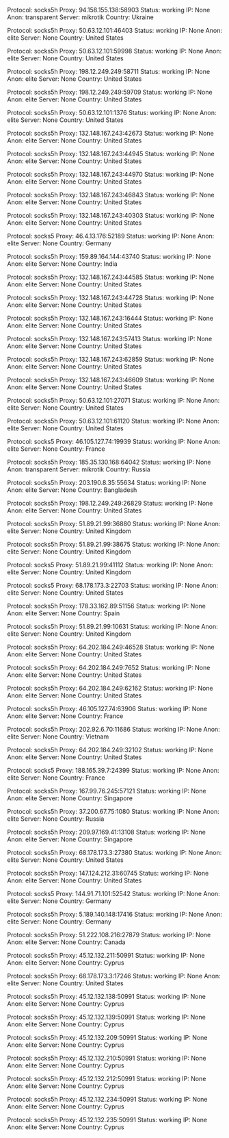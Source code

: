 Protocol: socks5h
Proxy: 94.158.155.138:58903
Status: working
IP: None
Anon: transparent
Server: mikrotik
Country: Ukraine

Protocol: socks5h
Proxy: 50.63.12.101:46403
Status: working
IP: None
Anon: elite
Server: None
Country: United States

Protocol: socks5h
Proxy: 50.63.12.101:59998
Status: working
IP: None
Anon: elite
Server: None
Country: United States

Protocol: socks5h
Proxy: 198.12.249.249:58711
Status: working
IP: None
Anon: elite
Server: None
Country: United States

Protocol: socks5h
Proxy: 198.12.249.249:59709
Status: working
IP: None
Anon: elite
Server: None
Country: United States

Protocol: socks5h
Proxy: 50.63.12.101:1376
Status: working
IP: None
Anon: elite
Server: None
Country: United States

Protocol: socks5h
Proxy: 132.148.167.243:42673
Status: working
IP: None
Anon: elite
Server: None
Country: United States

Protocol: socks5h
Proxy: 132.148.167.243:44945
Status: working
IP: None
Anon: elite
Server: None
Country: United States

Protocol: socks5h
Proxy: 132.148.167.243:44970
Status: working
IP: None
Anon: elite
Server: None
Country: United States

Protocol: socks5h
Proxy: 132.148.167.243:46843
Status: working
IP: None
Anon: elite
Server: None
Country: United States

Protocol: socks5h
Proxy: 132.148.167.243:40303
Status: working
IP: None
Anon: elite
Server: None
Country: United States

Protocol: socks5
Proxy: 46.4.13.176:52189
Status: working
IP: None
Anon: elite
Server: None
Country: Germany

Protocol: socks5h
Proxy: 159.89.164.144:43740
Status: working
IP: None
Anon: elite
Server: None
Country: India

Protocol: socks5h
Proxy: 132.148.167.243:44585
Status: working
IP: None
Anon: elite
Server: None
Country: United States

Protocol: socks5h
Proxy: 132.148.167.243:44728
Status: working
IP: None
Anon: elite
Server: None
Country: United States

Protocol: socks5h
Proxy: 132.148.167.243:16444
Status: working
IP: None
Anon: elite
Server: None
Country: United States

Protocol: socks5h
Proxy: 132.148.167.243:57413
Status: working
IP: None
Anon: elite
Server: None
Country: United States

Protocol: socks5h
Proxy: 132.148.167.243:62859
Status: working
IP: None
Anon: elite
Server: None
Country: United States

Protocol: socks5h
Proxy: 132.148.167.243:46609
Status: working
IP: None
Anon: elite
Server: None
Country: United States

Protocol: socks5h
Proxy: 50.63.12.101:27071
Status: working
IP: None
Anon: elite
Server: None
Country: United States

Protocol: socks5h
Proxy: 50.63.12.101:61120
Status: working
IP: None
Anon: elite
Server: None
Country: United States

Protocol: socks5
Proxy: 46.105.127.74:19939
Status: working
IP: None
Anon: elite
Server: None
Country: France

Protocol: socks5h
Proxy: 185.35.130.168:64042
Status: working
IP: None
Anon: transparent
Server: mikrotik
Country: Russia

Protocol: socks5h
Proxy: 203.190.8.35:55634
Status: working
IP: None
Anon: elite
Server: None
Country: Bangladesh

Protocol: socks5h
Proxy: 198.12.249.249:26829
Status: working
IP: None
Anon: elite
Server: None
Country: United States

Protocol: socks5h
Proxy: 51.89.21.99:36880
Status: working
IP: None
Anon: elite
Server: None
Country: United Kingdom

Protocol: socks5h
Proxy: 51.89.21.99:38675
Status: working
IP: None
Anon: elite
Server: None
Country: United Kingdom

Protocol: socks5
Proxy: 51.89.21.99:41112
Status: working
IP: None
Anon: elite
Server: None
Country: United Kingdom

Protocol: socks5
Proxy: 68.178.173.3:22703
Status: working
IP: None
Anon: elite
Server: None
Country: United States

Protocol: socks5h
Proxy: 178.33.162.89:51156
Status: working
IP: None
Anon: elite
Server: None
Country: Spain

Protocol: socks5h
Proxy: 51.89.21.99:10631
Status: working
IP: None
Anon: elite
Server: None
Country: United Kingdom

Protocol: socks5h
Proxy: 64.202.184.249:46528
Status: working
IP: None
Anon: elite
Server: None
Country: United States

Protocol: socks5h
Proxy: 64.202.184.249:7652
Status: working
IP: None
Anon: elite
Server: None
Country: United States

Protocol: socks5h
Proxy: 64.202.184.249:62162
Status: working
IP: None
Anon: elite
Server: None
Country: United States

Protocol: socks5h
Proxy: 46.105.127.74:63906
Status: working
IP: None
Anon: elite
Server: None
Country: France

Protocol: socks5h
Proxy: 202.92.6.70:11686
Status: working
IP: None
Anon: elite
Server: None
Country: Vietnam

Protocol: socks5h
Proxy: 64.202.184.249:32102
Status: working
IP: None
Anon: elite
Server: None
Country: United States

Protocol: socks5
Proxy: 188.165.39.7:24399
Status: working
IP: None
Anon: elite
Server: None
Country: France

Protocol: socks5h
Proxy: 167.99.76.245:57121
Status: working
IP: None
Anon: elite
Server: None
Country: Singapore

Protocol: socks5h
Proxy: 37.200.67.75:1080
Status: working
IP: None
Anon: elite
Server: None
Country: Russia

Protocol: socks5h
Proxy: 209.97.169.41:13108
Status: working
IP: None
Anon: elite
Server: None
Country: Singapore

Protocol: socks5h
Proxy: 68.178.173.3:27380
Status: working
IP: None
Anon: elite
Server: None
Country: United States

Protocol: socks5h
Proxy: 147.124.212.31:60745
Status: working
IP: None
Anon: elite
Server: None
Country: United States

Protocol: socks5
Proxy: 144.91.71.101:52542
Status: working
IP: None
Anon: elite
Server: None
Country: Germany

Protocol: socks5h
Proxy: 5.189.140.148:17416
Status: working
IP: None
Anon: elite
Server: None
Country: Germany

Protocol: socks5h
Proxy: 51.222.108.216:27879
Status: working
IP: None
Anon: elite
Server: None
Country: Canada

Protocol: socks5h
Proxy: 45.12.132.211:50991
Status: working
IP: None
Anon: elite
Server: None
Country: Cyprus

Protocol: socks5h
Proxy: 68.178.173.3:17246
Status: working
IP: None
Anon: elite
Server: None
Country: United States

Protocol: socks5h
Proxy: 45.12.132.138:50991
Status: working
IP: None
Anon: elite
Server: None
Country: Cyprus

Protocol: socks5h
Proxy: 45.12.132.139:50991
Status: working
IP: None
Anon: elite
Server: None
Country: Cyprus

Protocol: socks5h
Proxy: 45.12.132.209:50991
Status: working
IP: None
Anon: elite
Server: None
Country: Cyprus

Protocol: socks5h
Proxy: 45.12.132.210:50991
Status: working
IP: None
Anon: elite
Server: None
Country: Cyprus

Protocol: socks5h
Proxy: 45.12.132.212:50991
Status: working
IP: None
Anon: elite
Server: None
Country: Cyprus

Protocol: socks5h
Proxy: 45.12.132.234:50991
Status: working
IP: None
Anon: elite
Server: None
Country: Cyprus

Protocol: socks5h
Proxy: 45.12.132.235:50991
Status: working
IP: None
Anon: elite
Server: None
Country: Cyprus

